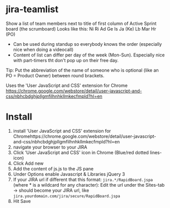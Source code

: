 # jira-teamlist

Show a list of team members next to title of first column of Active Sprint board (the scrumboard)
Looks like this:  Ni Ri Ad Ge Is Ja (Ke) Lb Mar Hr (PO)
- Can be used during standup so everybody knows the order (especially nice when doing a videocall)
- Content of list can differ per day of the week (Mon-Sun). Especially nice with part-timers tht don't pop up on their free day.

Tip: Put the abbreviation of the name of someone who is optional (like an PO = Product Owner) between round brackets.

Uses the 'User JavaScript and CSS' extension for Chrome https://chrome.google.com/webstore/detail/user-javascript-and-css/nbhcbdghjpllgmfilhnhkllmkecfmpld?hl=en

Install
=====================
1. install 'User JavaScript and CSS' extension for Chromehttps://chrome.google.com/webstore/detail/user-javascript-and-css/nbhcbdghjpllgmfilhnhkllmkecfmpld?hl=en
2. navigate your browser to your JIRA
3. Click 'User JavaScript and CSS' icon in Chrome (Blue/red dotted lines-icon)
4. Click Add new
5. Add the content of js.js to the JS pane
6. Under Options enable Javascript &  Libraries jQuery 3
8. If your JIRA url if different that this format: `jira.*/RapidBoard.jspa` (where * is a wildcard for any character): Edit the url under the Sites-tab -> should become your JIRA url, like `jira.yourdomain.com/jira/secure/RapidBoard.jspa`
9. Hit Save


